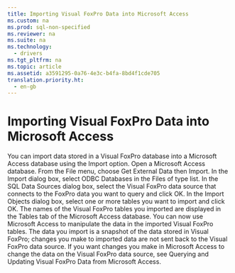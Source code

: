 ```yaml
---
title: Importing Visual FoxPro Data into Microsoft Access
ms.custom: na
ms.prod: sql-non-specified
ms.reviewer: na
ms.suite: na
ms.technology: 
  - drivers
ms.tgt_pltfrm: na
ms.topic: article
ms.assetid: a3591295-0a76-4e3c-b4fa-8bd4f1cde705
translation.priority.ht: 
  - en-gb
---
```

# Importing Visual FoxPro Data into Microsoft Access
<?xml version="1.0" encoding="utf-8"?>
<developerConceptualDocument xmlns="http://ddue.schemas.microsoft.com/authoring/2003/5" xmlns:xlink="http://www.w3.org/1999/xlink" xmlns:xsi="http://www.w3.org/2001/XMLSchema-instance" xsi:schemaLocation="http://ddue.schemas.microsoft.com/authoring/2003/5 http://dduestorage.blob.core.windows.net/ddueschema/developer.xsd">
  <introduction>
    <para>You can import data stored in a Visual FoxPro database into a Microsoft Access database using the Import option.</para>
    <procedure>
      <title>To import Visual FoxPro data into a Microsoft Access database</title>
      <steps class="ordered">
        <step>
          <content>
            <para>Open a Microsoft Access database.</para>
          </content>
        </step>
        <step>
          <content>
            <para>From the File menu, choose Get External Data then Import.</para>
          </content>
        </step>
        <step>
          <content>
            <para>In the Import dialog box, select ODBC Databases in the Files of type list.</para>
          </content>
        </step>
        <step>
          <content>
            <para>In the SQL Data Sources dialog box, select the Visual FoxPro data source that connects to the FoxPro data you want to query and click OK.</para>
          </content>
        </step>
        <step>
          <content>
            <para>In the Import Objects dialog box, select one or more tables you want to import and click OK. The names of the Visual FoxPro tables you imported are displayed in the Tables tab of the Microsoft Access database.</para>
          </content>
        </step>
      </steps>
      <conclusion>
        <content>
          <para>You can now use Microsoft Access to manipulate the data in the imported Visual FoxPro tables. The data you import is a snapshot of the data stored in Visual FoxPro; changes you make to imported data are not sent back to the Visual FoxPro data source.</para>
          <para>If you want changes you make in Microsoft Access to change the data on the Visual FoxPro data source, see <legacyLink xlink:href="2d314e78-9edf-44b2-bd8b-96784236bcbe">Querying and Updating Visual FoxPro Data from Microsoft Access</legacyLink>.</para>
        </content>
      </conclusion>
    </procedure>
  </introduction>
  <relatedTopics />
</developerConceptualDocument>